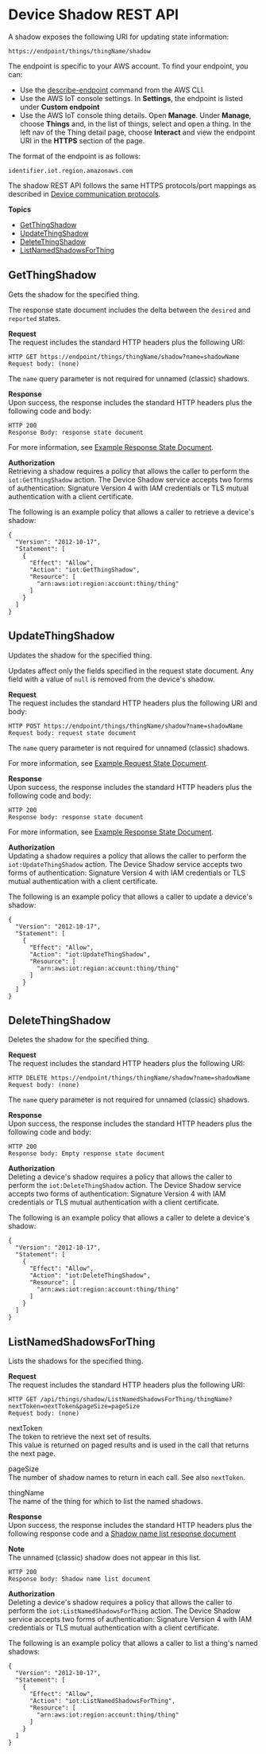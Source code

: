 # Device Shadow REST API<a name="device-shadow-rest-api"></a>

A shadow exposes the following URI for updating state information:

```
https://endpoint/things/thingName/shadow
```

The endpoint is specific to your AWS account\. To find your endpoint, you can:
+ Use the [describe\-endpoint](https://docs.aws.amazon.com/cli/latest/reference/iot/describe-endpoint.html) command from the AWS CLI\.
+ Use the AWS IoT console settings\. In **Settings**, the endpoint is listed under **Custom endpoint**
+ Use the AWS IoT console thing details\. Open **Manage**\. Under **Manage**, choose **Things** and, in the list of things, select and open a thing\. In the left nav of the Thing detail page, choose **Interact** and view the endpoint URI in the **HTTPS** section of the page\.

The format of the endpoint is as follows:

```
identifier.iot.region.amazonaws.com
```

The shadow REST API follows the same HTTPS protocols/port mappings as described in [Device communication protocols](protocols.md)\.

**Topics**
+ [GetThingShadow](#API_GetThingShadow)
+ [UpdateThingShadow](#API_UpdateThingShadow)
+ [DeleteThingShadow](#API_DeleteThingShadow)
+ [ListNamedShadowsForThing](#API_ListNamedShadowsForThing)

## GetThingShadow<a name="API_GetThingShadow"></a>

Gets the shadow for the specified thing\.

The response state document includes the delta between the `desired` and `reported` states\.

**Request**  
The request includes the standard HTTP headers plus the following URI:

```
HTTP GET https://endpoint/things/thingName/shadow?name=shadowName
Request body: (none)
```

The `name` query parameter is not required for unnamed \(classic\) shadows\.

**Response**  
Upon success, the response includes the standard HTTP headers plus the following code and body:

```
HTTP 200
Response Body: response state document
```

For more information, see [Example Response State Document](device-shadow-document.md#device-shadow-example-response-json)\.

**Authorization**  
Retrieving a shadow requires a policy that allows the caller to perform the `iot:GetThingShadow` action\. The Device Shadow service accepts two forms of authentication: Signature Version 4 with IAM credentials or TLS mutual authentication with a client certificate\.

The following is an example policy that allows a caller to retrieve a device's shadow:

```
{
  "Version": "2012-10-17",
  "Statement": [
    {
      "Effect": "Allow",
      "Action": "iot:GetThingShadow",
      "Resource": [
        "arn:aws:iot:region:account:thing/thing"
      ]
    }
  ]
}
```

## UpdateThingShadow<a name="API_UpdateThingShadow"></a>

Updates the shadow for the specified thing\.

Updates affect only the fields specified in the request state document\. Any field with a value of `null` is removed from the device's shadow\.

**Request**  
The request includes the standard HTTP headers plus the following URI and body:

```
HTTP POST https://endpoint/things/thingName/shadow?name=shadowName
Request body: request state document
```

The `name` query parameter is not required for unnamed \(classic\) shadows\.

For more information, see [Example Request State Document](device-shadow-document.md#device-shadow-example-request-json)\.

**Response**  
Upon success, the response includes the standard HTTP headers plus the following code and body:

```
HTTP 200
Response body: response state document
```

For more information, see [Example Response State Document](device-shadow-document.md#device-shadow-example-response-json)\.

**Authorization**  
Updating a shadow requires a policy that allows the caller to perform the `iot:UpdateThingShadow` action\. The Device Shadow service accepts two forms of authentication: Signature Version 4 with IAM credentials or TLS mutual authentication with a client certificate\.

The following is an example policy that allows a caller to update a device's shadow:

```
{
  "Version": "2012-10-17",
  "Statement": [
    {
      "Effect": "Allow",
      "Action": "iot:UpdateThingShadow",
      "Resource": [
        "arn:aws:iot:region:account:thing/thing"
      ]
    }
  ]
}
```

## DeleteThingShadow<a name="API_DeleteThingShadow"></a>

Deletes the shadow for the specified thing\.

**Request**  
The request includes the standard HTTP headers plus the following URI:

```
HTTP DELETE https://endpoint/things/thingName/shadow?name=shadowName
Request body: (none)
```

The `name` query parameter is not required for unnamed \(classic\) shadows\.

**Response**  
Upon success, the response includes the standard HTTP headers plus the following code and body:

```
HTTP 200
Response body: Empty response state document
```

**Authorization**  
Deleting a device's shadow requires a policy that allows the caller to perform the `iot:DeleteThingShadow` action\. The Device Shadow service accepts two forms of authentication: Signature Version 4 with IAM credentials or TLS mutual authentication with a client certificate\.

The following is an example policy that allows a caller to delete a device's shadow:

```
{
  "Version": "2012-10-17",
  "Statement": [
    {
      "Effect": "Allow",
      "Action": "iot:DeleteThingShadow",
      "Resource": [
        "arn:aws:iot:region:account:thing/thing"
      ]
    }
  ]
}
```

## ListNamedShadowsForThing<a name="API_ListNamedShadowsForThing"></a>

Lists the shadows for the specified thing\.

**Request**  
The request includes the standard HTTP headers plus the following URI:

```
HTTP GET /api/things/shadow/ListNamedShadowsForThing/thingName?nextToken=nextToken&pageSize=pageSize
Request body: (none)
```

nextToken  
The token to retrieve the next set of results\.  
This value is returned on paged results and is used in the call that returns the next page\.

pageSize  
The number of shadow names to return in each call\. See also `nextToken`\.

thingName  
The name of the thing for which to list the named shadows\.

**Response**  
Upon success, the response includes the standard HTTP headers plus the following response code and a [Shadow name list response document](device-shadow-document.md#device-shadow-list-json)

**Note**  
The unnamed \(classic\) shadow does not appear in this list\.

```
HTTP 200
Response body: Shadow name list document
```

**Authorization**  
Deleting a device's shadow requires a policy that allows the caller to perform the `iot:ListNamedShadowsForThing` action\. The Device Shadow service accepts two forms of authentication: Signature Version 4 with IAM credentials or TLS mutual authentication with a client certificate\.

The following is an example policy that allows a caller to list a thing's named shadows:

```
{
  "Version": "2012-10-17",
  "Statement": [
    {
      "Effect": "Allow",
      "Action": "iot:ListNamedShadowsForThing",
      "Resource": [
        "arn:aws:iot:region:account:thing/thing"
      ]
    }
  ]
}
```